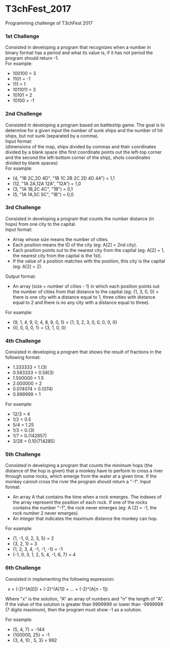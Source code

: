 # T3chFest_2017
Programming challenge of T3chFest 2017


<b><h3>1st Challenge</h3></b>
Consisted in developing a program that recognizes when a number in binary format has a period and what its value is, if it has not period the program should return -1.</br>
For example:</br>
  - 100100 = 3
  - 1101 = -1
  - 111 = 1
  - 1011011 = 3
  - 10101 = 2
  - 10100 = -1

<b><h3>2nd Challenge</h3></b>
Consisted in developing a program based on battleship game. The goal is to determine for a given input the number of sunk ships and the number of hit ships, but not sunk (separated by a comma).</br>
Input format:</br>
  (dimensions of the map, ships divided by commas and their coordinates divided by a blank space (the first coordinate points out the left-top corner and the second the left-bottom corner of the ship), shots coordinates divided by blank spaces)</br>
For example:</br>
  - (4, "1B 2C,2D 4D", "1B 1C 2B 2C 2D 4D 4A") = 1,1
  - (12, "1A 2A,12A 12A", "12A") = 1,0
  - (3, "1A 1B,2C 4C", "1B") = 0,1
  - (5, "1A 1A,5C 5C", "1B") = 0,0

<b><h3>3rd Challenge</h3></b>
Consisted in developing a program that counts the number distance (in hops) from one city to the capital.</br>
Input format:</br>
  - Array whose size means the number of cities.
  - Each position means the ID of the city (eg: A[2] = 2nd city).
  - Each position points out to the nearest city from the capital (eg: A[2] = 1, the nearest city from the capital is the 1st).
  - If the value of a position matches with the position, this city is the capital (eg: A[2] = 2).

Output format:</br>
  - An array (size = number of cities - 1) in which each position points out the number of cities from that distance to the capital (eg: {1, 3, 0, 0} = there is one city with a distance equal to 1, three cities with distance equal to 2 and there is no any city with a distance equal to three).

For example:</br>
  - {9, 1, 4, 9, 0, 4, 8, 9, 0, 1} = {1, 3, 2, 3, 0, 0, 0, 0, 0}
  - {0, 0, 0, 0, 1} = {3, 1, 0, 0}

<b><h3>4th Challenge</h3></b>
Consisted in developing a program that shows the result of fractions in the following format:</b>
  - 1.333333 = 1.(3)
  - 0.583333 = 0.58(3)
  - 1.500000 = 1.5
  - 2.000000 = 2
  - 0.074074 = 0.(074)
  - 0.999999 = 1

For example:</b>
  - 12/3 = 4
  - 1/2 = 0.5
  - 5/4 = 1.25
  - 1/3 = 0.(3)
  - 1/7 = 0.(142857)
  - 3/28 = 0.10(714285)

<b><h3>5th Challenge</h3></b>
Consisted in developing a program that counts the minimum hops (the distance of the hop is given) that a monkey have to perform to cross a river through some rocks, which emerge from the water at a given time. If the monkey cannot cross the river the program should return a "-1".</b>
Input format:</b>
  - An array A that contains the time when a rock emerges. The indexes of the array represent the position of each rock. If one of the rocks contains the number "-1", the rock never emerges (eg: A [2] = -1, the rock number 2 never emerges).
  - An integer that indicates the maximum distance the monkey can hop.

For example:</b>
  - {1, -1, 0, 2, 3, 5} = 2
  - {3, 2, 1} = 3
  - {1, 2, 3, 4, -1, -1, -1} = -1
  - {-1, 0, 3, 1, 2, 5, 4, -1, 6, 7} = 4

<b><h3>6th Challenge</h3></b>
Consisted in implementing the following expression:</b>

    x = (-2)^(A[0]) + (-2)^(A[1]) + ... + (-2)^(A[n - 1])</b>

Where "x" is the solution, "A" an array of numbers and "n" the length of "A".</b>
If the value of the solution is greater than 9999999 or lower than -9999999 (7 digits maximum), then the program must show -1 as a solution.</b>

For example:</b>
  - {5, 4, 7} = -144
  - {100000, 25} = -1
  - {3, 4, 10 , 5, 3} = 992
  
